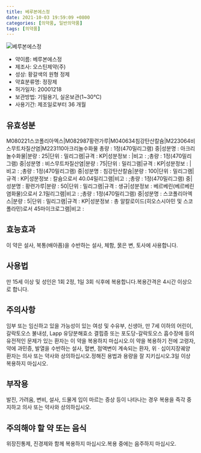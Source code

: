 ```yaml
---
title: 베루본에스정
date: 2021-10-03 19:59:09 +0800
categories: [의약품, 일반의약품]
tags: [의약품]
---
```

![베루본에스정](https://nedrug.mfds.go.kr/pbp/cmn/itemImageDownload/147427708320500126)

- 약이름: 베루본에스정
- 제조사: 오스틴제약(주)
- 성상: 황갈색의 원형 정제
- 약효분류명: 정장제
- 허가일자: 20001218
- 보관방법: 기밀용기, 실온보관(1~30℃)
- 사용기간: 제조일로부터 36 개월
## 유효성분
M080221스코폴리아엑스|M082987황련가루|M040634침강탄산칼슘|M223064비스무트차질산염|M223110아크리놀수화물
총량 : 1정(470밀리그램) 중|성분명 : 아크리놀수화물|분량 : 25|단위 : 밀리그램|규격 : KP|성분정보 : |비고 : ;총량 : 1정(470밀리그램) 중|성분명 : 비스무트차질산염|분량 : 75|단위 : 밀리그램|규격 : KP|성분정보 : |비고 : ;총량 : 1정(470밀리그램) 중|성분명 : 침강탄산칼슘|분량 : 100|단위 : 밀리그램|규격 : KP|성분정보 : 칼슘으로서 40.04밀리그램|비고 : ;총량 : 1정(470밀리그램) 중|성분명 : 황련가루|분량 : 50|단위 : 밀리그램|규격 : 생규|성분정보 : 베르베린(베르베린염화물)으로서 2.1밀리그램|비고 : ;총량 : 1정(470밀리그램) 중|성분명 : 스코폴리아엑스|분량 : 5|단위 : 밀리그램|규격 : KP|성분정보 : 총 알칼로이드(히오스시아민 및 스코폴라민)로서 45마이크로그램|비고 :
## 효능효과
이 약은 설사, 복통(배아픔)을 수반하는 설사, 체함, 묽은 변, 토사에 사용합니다.
## 사용법
만 15세 이상 및 성인은 1회 2정, 1일 3회 식후에 복용합니다.복용간격은 4시간 이상으로 합니다.
## 주의사항
임부 또는 임신하고 있을 가능성이 있는 여성 및 수유부, 신생아, 만 7세 이하의 어린이, 갈락토오스 불내성, Lapp 유당분해효소 결핍증 또는 포도당-갈락토오스 흡수장애 등의 유전적인 문제가 있는 환자는 이 약을 복용하지 마십시오.이 약을 복용하기 전에 고령자, 약에 과민증, 발열을 수반하는 설사, 혈변, 점액변이 계속되는 환자, 위 · 십이지장궤양 환자는 의사 또는 약사와 상의하십시오.정해진 용법과 용량을 잘 지키십시오.3일 이상 복용하지 마십시오.
## 부작용
발진, 가려움, 변비, 설사, 드물게 입이 마르는 증상 등이 나타나는 경우 복용을 즉각 중지하고 의사 또는 약사와 상의하십시오.
## 주의해야 할 약 또는 음식
위장진통제, 진경제와 함께 복용하지 마십시오.복용 중에는 음주하지 마십시오.
